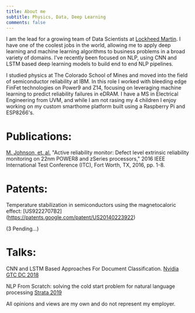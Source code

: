 ```yaml
---
title: About me
subtitle: Physics, Data, Deep Learning
comments: false
---
```


I am the lead for a growing team of Data Scientists at [Lockheed Martin](https://lockheedmartin.com/en-us/index.html). I have one of the coolest jobs in the world, allowing me to apply deep learning and machine learning algorithms to business problems in a broad variety of domains. I've recently been focused on NLP, using CNN and LSTM based deep learning models to build end to end NLP pipelines.

I studied physics at The Colorado School of Mines and moved into the field of semiconductor reliability at IBM. In this role I worked with bleeding edge FinFet technologies on Power9 and Z14, focusing on leveraging machine learning to predict reliability failures in eDRAM. I have a MS in Electrical Engineering from UVM, and while I am not rasing my 4 children I enjoy working on my custom smarthome platform built using a Raspberry Pi and ESP8266's.

# Publications:
[M. Johnson, et. al.]( https://ieeexplore.ieee.org/document/7805871) "Active reliability monitor: Defect level extrinsic reliability monitoring on 22nm POWER8 and zSeries processors," 2016 IEEE International Test Conference (ITC), Fort Worth, TX, 2016, pp. 1-8. 

# Patents: 
Temperature stabilization in semiconductors using the magnetocaloric effect: [US9222707B2] (https://patents.google.com/patent/US20140223922)

(3 Pending...)

# Talks:
CNN and LSTM Based Approaches For Document Classification. [Nvidia GTC DC 2018](https://gtcwashingtondc2018.smarteventscloud.com/connect/sessionDetail.ww?SESSION_ID=251469)

NLP From Scratch: solving the cold start problem for natural language processing [Strata 2019](https://conferences.oreilly.com/strata/strata-ca/public/schedule/detail/72931)

All opinions and views are my own and do not represent my employer.